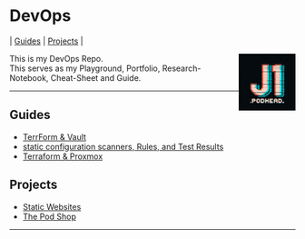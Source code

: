 
# DevOps

| [Guides](https://ji-podhead.github.io/DevOps/)  |  [Projects](https://github.com/ji-podhead/DevOps/blob/main/readme.md#projects)  |

<div align="center">
      <img src="https://github.com/ji-podhead/ji-podhead/blob/main/logo.jpg?raw=true" align="right" width="100" />
</div>

This is my DevOps Repo.  <br> This serves as my Playground, Portfolio, Research-Notebook, Cheat-Sheet and Guide.

---

## Guides 

 - [TerrForm & Vault](https://ji-podhead.github.io/DevOps/guides/terraform&vault/)
 - [static configuration scanners, Rules, and Test Results](https://github.com/ji-podhead/DevOps/blob/main/docs/automatic_checks/readme.md)
 - [Terraform & Proxmox](https://ji-podhead.github.io/DevOps/guides/terraform%26proxmox)  


## Projects

- [Static Websites](https://github.com/ji-podhead/DevOps/blob/main/readme.md#1-static-website-ci-cd-pipeline)
- [The Pod Shop](https://github.com/ji-podhead/DevOps/blob/main/readme.md#2-the-pod-shop)

---

